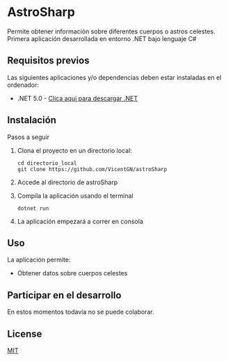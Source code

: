 # AstroSharp

Permite obtener información sobre diferentes cuerpos o astros celestes. Primera aplicación desarrollada en entorno .NET bajo lenguaje C#

## Requisitos previos
Las siguientes aplicaciones y/o dependencias deben estar instaladas en el ordenador:
  - .NET 5.0 - [Clica aquí para descargar .NET](https://dotnet.microsoft.com/download)

## Instalación

Pasos a seguir

  1. Clona el proyecto en un directorio local:
   
     ```
     cd directorio_local
     git clone https://github.com/VicentGN/astroSharp
     ``` 
  2. Accede al directorio de astroSharp
  3. Compila la aplicación usando el terminal
      ```
      dotnet run
      ```
  4. La aplicación empezará a correr en consola


## Uso

La aplicación permite:
  - Obtener datos sobre cuerpos celestes
  
## Participar en el desarrollo
En estos momentos todavía no se puede colaborar.

## License
[MIT](https://choosealicense.com/licenses/mit/)
